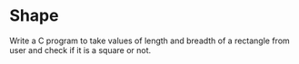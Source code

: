 # Shape
 Write a C program to take values of length and breadth of a rectangle from user and check if it is a square or not.
